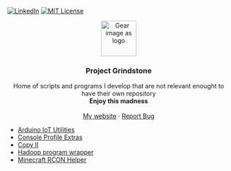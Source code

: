 [![LinkedIn][linkedin-shield]][linkedin-url] [![MIT License][license-shield]][license-url] 

<!-- HEADER -->
<div align="center">
    <img src="https://s2.svgbox.net/octicons.svg?ic=gear&color=14d1d1" alt="Gear image as logo" width="80" height="80">

  <h3 align="center">Project Grindstone</h3>

  <p align="center">
    Home of scripts and programs I develop that are not relevant enought to have their own repository
    <br />
    <strong>Enjoy this madness</strong>
    <br />
    <br />
    <a href="https://www.dtanase.com/">My website</a>
    ·
    <a href="https://github.com/exore13/Project-Grindstone/issues/new">Report Bug</a>
  </p>

</div>

<!-- TABLE OF CONTENTS -->
<ul>
  <li><a href="projects/Arduino%20IoT%20Utilities">Arduino IoT Utilities</a></li>
  <li><a href="projects/Console%20Profile%20Extras">Console Profile Extras</a></li>
  <li><a href="projects/cpii/readme.md">Copy II</a></li>
  <li><a href="projects/hadoop_program_compile/readme.md">Hadoop program wrapper</a></li>
  <li><a href="projects/Minecraft%20Rcon%20Helper/readme.md">Minecraft RCON Helper</a></li>
</ul>



<!-- Links and Images-->
[license-shield]: https://img.shields.io/github/license/othneildrew/Best-README-Template.svg?style=for-the-badge
[license-url]: https://github.com/othneildrew/Best-README-Template/blob/master/LICENSE.txt
[linkedin-shield]: https://img.shields.io/badge/-LinkedIn-black.svg?style=for-the-badge&logo=linkedin&colorB=555
[linkedin-url]: https://www.linkedin.com/in/dtanase22/
